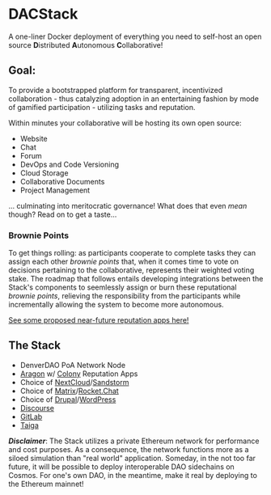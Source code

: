 # DACStack
A one-liner Docker deployment of everything you need to self-host an open source **D**istributed **A**utonomous **C**ollaborative!  

## Goal:
To provide a bootstrapped platform for transparent, incentivized collaboration - thus catalyzing adoption in an entertaining fashion by mode of gamified participation - utilizing tasks and reputation.  

Within minutes your collaborative will be hosting its own open source:
* Website
* Chat
* Forum
* DevOps and Code Versioning
* Cloud Storage
* Collaborative Documents
* Project Management

... culminating into meritocratic governance! What does that even _mean_ though? Read on to get a taste...

### Brownie Points

To get things rolling: as participants cooperate to complete tasks they can assign each other _brownie points_ that, when it comes time to vote on decisions pertaining to the collaborative, represents their weighted voting stake. The roadmap that follows entails developing integrations between the Stack's components to seemlessly assign or burn these reputational _brownie points_, relieving the responsibility from the participants while incrementally allowing the system to become more autonomous.

[See some proposed near-future reputation apps here!](https://github.com/DenverDAO/DACStack/wiki/Proposed-Reputation-Apps)

## The Stack
* DenverDAO PoA Network Node  
* [Aragon](https://aragon.org/) w/ [Colony](https://colony.io/) Reputation Apps  
* Choice of [NextCloud](https://nextcloud.com/)/[Sandstorm](https://sandstorm.io/)  
* Choice of [Matrix](https://matrix.org/blog/home/)/[Rocket.Chat](https://rocket.chat/)  
* Choice of [Drupal](https://www.drupal.org/)/[WordPress](https://wordpress.org/)  
* [Discourse](https://www.discourse.org/)
* [GitLab](https://about.gitlab.com/)
* [Taiga](https://taiga.io/)

_**Disclaimer**_: The Stack utilizes a private Ethereum network for performance and cost purposes. As a consequence, the network functions more as a siloed simulation than "real world" application. Someday, in the not too far future, it will be possible to deploy interoperable DAO sidechains on Cosmos. For one's own DAO, in the meantime, make it real by deploying to the Ethereum mainnet!
